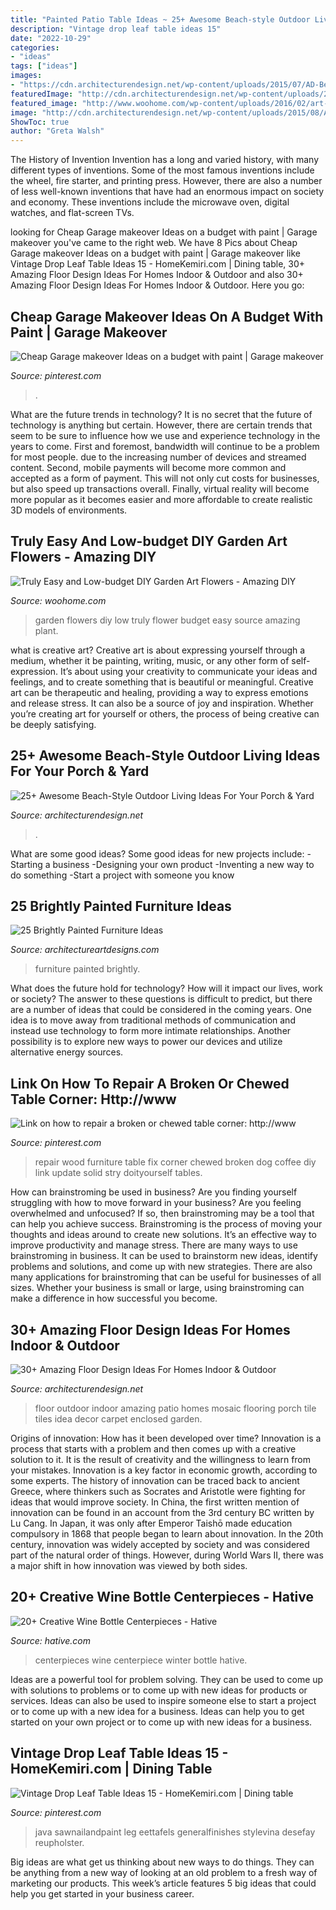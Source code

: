```yaml
---
title: "Painted Patio Table Ideas ~ 25+ Awesome Beach-style Outdoor Living Ideas For Your Porch &amp; Yard"
description: "Vintage drop leaf table ideas 15"
date: "2022-10-29"
categories:
- "ideas"
tags: ["ideas"]
images:
- "https://cdn.architecturendesign.net/wp-content/uploads/2015/07/AD-Beach-Style-Outdoor-Living-Ideas-08.jpg"
featuredImage: "http://cdn.architecturendesign.net/wp-content/uploads/2015/08/AD-Indoor-Outdoor-Floor-Design-Ideas-21.jpg"
featured_image: "http://www.woohome.com/wp-content/uploads/2016/02/art-flower-garden-18.jpg"
image: "http://cdn.architecturendesign.net/wp-content/uploads/2015/08/AD-Indoor-Outdoor-Floor-Design-Ideas-21.jpg"
ShowToc: true
author: "Greta Walsh"
---
```



The History of Invention
Invention has a long and varied history, with many different types of inventions. Some of the most famous inventions include the wheel, fire starter, and printing press. However, there are also a number of less well-known inventions that have had an enormous impact on society and economy. These inventions include the microwave oven, digital watches, and flat-screen TVs.

	

		
looking for Cheap Garage makeover Ideas on a budget with paint | Garage makeover you've came to the right web. We have 8 Pics about Cheap Garage makeover Ideas on a budget with paint | Garage makeover like Vintage Drop Leaf Table Ideas 15 - HomeKemiri.com | Dining table, 30+ Amazing Floor Design Ideas For Homes Indoor &amp; Outdoor and also 30+ Amazing Floor Design Ideas For Homes Indoor &amp; Outdoor. Here you go:
		
    
## Cheap Garage Makeover Ideas On A Budget With Paint | Garage Makeover

<img loading=lazy src="https://i.pinimg.com/736x/0d/bf/2a/0dbf2a0c7c69eff8dcc04e4f0a0a5291.jpg" onerror="this.onerror=null;this.src='https://tse2.mm.bing.net/th?id=OIP.7zPW_NEYi7hd0B4VIobzhwHaLF&amp;pid=15.1';" alt="Cheap Garage makeover Ideas on a budget with paint | Garage makeover">

_Source: pinterest.com_

>. 

	

What are the future trends in technology?
It is no secret that the future of technology is anything but certain. However, there are certain trends that seem to be sure to influence how we use and experience technology in the years to come. 
First and foremost, bandwidth will continue to be a problem for most people. due to the increasing number of devices and streamed content. Second, mobile payments will become more common and accepted as a form of payment. This will not only cut costs for businesses, but also speed up transactions overall. Finally, virtual reality will become more popular as it becomes easier and more affordable to create realistic 3D models of environments.

    
## Truly Easy And Low-budget DIY Garden Art Flowers - Amazing DIY

<img loading=lazy src="http://www.woohome.com/wp-content/uploads/2016/02/art-flower-garden-18.jpg" onerror="this.onerror=null;this.src='https://tse3.mm.bing.net/th?id=OIP.X6Ic02aSCz8dVUEFv3o7aAHaLH&amp;pid=15.1';" alt="Truly Easy and Low-budget DIY Garden Art Flowers - Amazing DIY">

_Source: woohome.com_

>garden flowers diy low truly flower budget easy source amazing plant. 

	

what is creative art?
Creative art is about expressing yourself through a medium, whether it be painting, writing, music, or any other form of self-expression. It’s about using your creativity to communicate your ideas and feelings, and to create something that is beautiful or meaningful.
Creative art can be therapeutic and healing, providing a way to express emotions and release stress. It can also be a source of joy and inspiration. Whether you’re creating art for yourself or others, the process of being creative can be deeply satisfying.

    
## 25+ Awesome Beach-Style Outdoor Living Ideas For Your Porch &amp; Yard

<img loading=lazy src="https://cdn.architecturendesign.net/wp-content/uploads/2015/07/AD-Beach-Style-Outdoor-Living-Ideas-08.jpg" onerror="this.onerror=null;this.src='https://tse4.mm.bing.net/th?id=OIP.7pMbefogice94IW7HUsOegHaJ3&amp;pid=15.1';" alt="25+ Awesome Beach-Style Outdoor Living Ideas For Your Porch &amp; Yard">

_Source: architecturendesign.net_

>. 

	

What are some good ideas?
Some good ideas for new projects include: 
-Starting a business 
-Designing your own product 
-Inventing a new way to do something 
-Start a project with someone you know

    
## 25 Brightly Painted Furniture Ideas

<img loading=lazy src="https://www.architectureartdesigns.com/wp-content/uploads/2013/06/253-630x942.jpg" onerror="this.onerror=null;this.src='https://tse3.mm.bing.net/th?id=OIP.sDEQrrEc9YdJ9UsCdI0XQwHaLE&amp;pid=15.1';" alt="25 Brightly Painted Furniture Ideas">

_Source: architectureartdesigns.com_

>furniture painted brightly. 

	

What does the future hold for technology? How will it impact our lives, work or society? The answer to these questions is difficult to predict, but there are a number of ideas that could be considered in the coming years. One idea is to move away from traditional methods of communication and instead use technology to form more intimate relationships. Another possibility is to explore new ways to power our devices and utilize alternative energy sources.

    
## Link On How To Repair A Broken Or Chewed Table Corner: Http://www

<img loading=lazy src="https://i.pinimg.com/736x/a3/07/90/a307907bcfa725494963b3733dba1b59--furniture-repair-furniture-ideas.jpg" onerror="this.onerror=null;this.src='https://tse1.mm.bing.net/th?id=OIP.j3Mo6uksGumJUMMOLjQCSgHaJ4&amp;pid=15.1';" alt="Link on how to repair a broken or chewed table corner: http://www">

_Source: pinterest.com_

>repair wood furniture table fix corner chewed broken dog coffee diy link update solid stry doityourself tables. 

	

How can brainstroming be used in business?
Are you finding yourself struggling with how to move forward in your business? Are you feeling overwhelmed and unfocused? If so, then brainstroming may be a tool that can help you achieve success. Brainstroming is the process of moving your thoughts and ideas around to create new solutions. It’s an effective way to improve productivity and manage stress.
There are many ways to use brainstroming in business. It can be used to brainstorm new ideas, identify problems and solutions, and come up with new strategies. There are also many applications for brainstroming that can be useful for businesses of all sizes. Whether your business is small or large, using brainstroming can make a difference in how successful you become.

    
## 30+ Amazing Floor Design Ideas For Homes Indoor &amp; Outdoor

<img loading=lazy src="http://cdn.architecturendesign.net/wp-content/uploads/2015/08/AD-Indoor-Outdoor-Floor-Design-Ideas-21.jpg" onerror="this.onerror=null;this.src='https://tse1.mm.bing.net/th?id=OIP.K8DN2tCv0pbdZ-JeeS_u-gHaLH&amp;pid=15.1';" alt="30+ Amazing Floor Design Ideas For Homes Indoor &amp; Outdoor">

_Source: architecturendesign.net_

>floor outdoor indoor amazing patio homes mosaic flooring porch tile tiles idea decor carpet enclosed garden. 

	

Origins of innovation: How has it been developed over time?
Innovation is a process that starts with a problem and then comes up with a creative solution to it. It is the result of creativity and the willingness to learn from your mistakes. Innovation is a key factor in economic growth, according to some experts. The history of innovation can be traced back to ancient Greece, where thinkers such as Socrates and Aristotle were fighting for ideas that would improve society. In China, the first written mention of innovation can be found in an account from the 3rd century BC written by Lu Cang. In Japan, it was only after Emperor Taishō made education compulsory in 1868 that people began to learn about innovation. In the 20th century, innovation was widely accepted by society and was considered part of the natural order of things. However, during World Wars II, there was a major shift in how innovation was viewed by both sides.

    
## 20+ Creative Wine Bottle Centerpieces - Hative

<img loading=lazy src="https://hative.com/wp-content/uploads/2014/03/wine-bottle-centerpieces/15-winter-centerpiece.jpg" onerror="this.onerror=null;this.src='https://tse1.mm.bing.net/th?id=OIP.-BSsVT16oNpRSKoPcjgBPgHaKq&amp;pid=15.1';" alt="20+ Creative Wine Bottle Centerpieces - Hative">

_Source: hative.com_

>centerpieces wine centerpiece winter bottle hative. 

	

Ideas are a powerful tool for problem solving. They can be used to come up with solutions to problems or to come up with new ideas for products or services. Ideas can also be used to inspire someone else to start a project or to come up with a new idea for a business. Ideas can help you to get started on your own project or to come up with new ideas for a business.

    
## Vintage Drop Leaf Table Ideas 15 - HomeKemiri.com | Dining Table

<img loading=lazy src="https://i.pinimg.com/736x/3e/4a/f8/3e4af8093638f747d328fe2439559f0e.jpg" onerror="this.onerror=null;this.src='https://tse3.mm.bing.net/th?id=OIP.zo5z3IPiAeO2Q0o4B8HYEwHaLI&amp;pid=15.1';" alt="Vintage Drop Leaf Table Ideas 15 - HomeKemiri.com | Dining table">

_Source: pinterest.com_

>java sawnailandpaint leg eettafels generalfinishes stylevina desefay reupholster. 

	

Big ideas are what get us thinking about new ways to do things. They can be anything from a new way of looking at an old problem to a fresh way of marketing our products. This week’s article features 5 big ideas that could help you get started in your business career.

